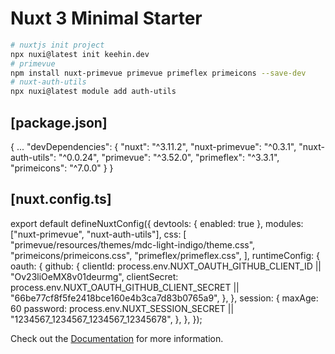 # Nuxt 3 Minimal Starter
```bash
# nuxtjs init project
npx nuxi@latest init keehin.dev
# primevue
npm install nuxt-primevue primevue primeflex primeicons --save-dev
# nuxt-auth-utils
npx nuxi@latest module add auth-utils
```

## [package.json]
{
  ...
  "devDependencies": {
    "nuxt": "^3.11.2",
    "nuxt-primevue": "^0.3.1",
    "nuxt-auth-utils": "^0.0.24",
    "primevue": "^3.52.0",
    "primeflex": "^3.3.1",
    "primeicons": "^7.0.0"
  }
}

## [nuxt.config.ts]
export default defineNuxtConfig({
  devtools: { enabled: true },
  modules: ["nuxt-primevue", "nuxt-auth-utils"],
  css: [
    "primevue/resources/themes/mdc-light-indigo/theme.css",
    "primeicons/primeicons.css",
    "primeflex/primeflex.css",
  ],
  runtimeConfig: {
    oauth: {
      github: {
        clientId:
          process.env.NUXT_OAUTH_GITHUB_CLIENT_ID || "Ov23liOeMX8v01deurmg",
        clientSecret:
          process.env.NUXT_OAUTH_GITHUB_CLIENT_SECRET ||
          "66be77cf8f5fe2418bce160e4b3ca7d83b0765a9",
      },
    },
    session: {
      maxAge: 60
      password:
        process.env.NUXT_SESSION_SECRET || "1234567_1234567_1234567_12345678",
    },
  },
});

Check out the [Documentation](https://nuxt.com/docs/getting-started/) for more information.
